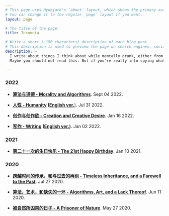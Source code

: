 ```yaml
---
# This page uses Hydejack's `about` layout, which shows the primary author's picture and about text at the top.
# You can change it to the regular `page` layout if you want.
layout: page

# The title of the page.
title: Insomnia

# Write a short (~150 characters) description of each blog post.
# This description is used to preview the page on search engines, social media, etc.
description: >
  I write about things I think about while mentally drunk, either from alcohol, extreme boredom, or insomnia, or most of the times, all of them.
  Maybe you should not read this. But if you're really into spying what I am thinking, make yourself at home.

---
```


### 2022

- **[算法与道德 - Morality and Algorithms](/blog/2022-09-04.md)**. Sept 04 2022.

- **[人性 - Humanity](/blog/2022-07-31.md) ([English ver.](/blog/2022-07-31-eng.md)**). Jul 31 2022.

- **[创作与创作欲 - Creation and Creative Desire](/blog/2022-01-16.md)**. Jan 16 2022.

- **[写作 - Writing](/blog/2022-01-02.md) ([English ver.](/blog/2022-01-02-eng.md))**. Jan 02 2022.

### 2021

- **[第二十一次的生日快乐 - The 21st Happy Birthday](/blog/2021-01-10.md)**. Jan 10 2021.

### 2020

- **[跨越时间的传承，和与过去的再别 - Timeless Inheritance, and a Farewell to the Past](/blog/2020-07-27.md)**. Jul 27 2020.

- **[算法，艺术，和缺失的一环 - Algorithms, Art, and a Lack Thereof](/blog/2020-06-11.md)**. Jun 11 2020.

- **[被自然所囚禁的日子 - A Prisoner of Nature](/blog/2020-05-27.md)**. May 27 2020.
